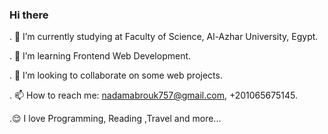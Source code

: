 ### Hi there 

. 🔭 I’m currently studying at Faculty of Science, Al-Azhar University, Egypt.

. 🌱 I’m learning Frontend Web Development.

. 🤝 I’m looking to collaborate on some web projects.

. 📫 How to reach me: nadamabrouk757@gmail.com, +201065675145.

.😌 I love Programming, Reading ,Travel and more...



